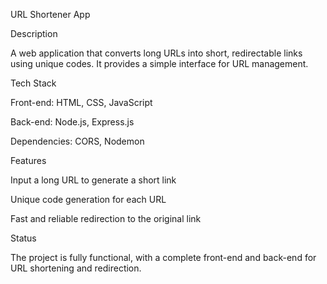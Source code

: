 URL Shortener App

Description

A web application that converts long URLs into short, redirectable links using unique codes. It provides a simple interface for URL management.

Tech Stack





Front-end: HTML, CSS, JavaScript



Back-end: Node.js, Express.js



Dependencies: CORS, Nodemon

Features





Input a long URL to generate a short link



Unique code generation for each URL



Fast and reliable redirection to the original link

Status

The project is fully functional, with a complete front-end and back-end for URL shortening and redirection.

